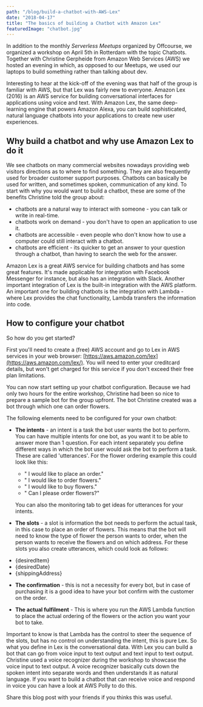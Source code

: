 ```yaml
---
path: "/blog/build-a-chatbot-with-AWS-Lex"
date: "2018-04-17"
title: "The basics of building a Chatbot with Amazon Lex"
featuredImage: "chatbot.jpg"
---
```



In addition to the monthly *Serverless Meetups* organized by Offcourse, we organized a workshop on April 5th in Rotterdam with the topic Chatbots. Together with Christine Gerpheide from Amazon Web Services (AWS) we hosted an evening in which, as opposed to our Meetups, we used our laptops to build something rather than talking about dev.

Interesting to hear at the kick-off of the evening was that half of the group is familiar with AWS, but that Lex was fairly new to everyone. Amazon Lex (2016) is an AWS service for building conversational interfaces for applications using voice and text. With Amazon Lex, the same deep-learning engine that powers Amazon Alexa, you can build sophisticated, natural language chatbots into your applications to create new user experiences.

## Why build a chatbot and why use Amazon Lex to do it

We see chatbots on many commercial websites nowadays providing web visitors directions as to where to find something. They are also frequently used for broader customer support purposes. Chatbots can basically be used for written, and sometimes spoken, communication of any kind. To start with why you would want to build a chatbot, these are some of the benefits Christine told the group about:

* chatbots are a natural way to interact with someone - you can talk or write in real-time.
* chatbots work on demand - you don't have to open an application to use it.
* chatbots are accessible - even people who don't know how to use a computer could still interact with a chatbot.
* chatbots are efficient - its quicker to get an answer to your question through a chatbot, than having to search the web for the answer.

Amazon Lex is a great AWS service for building chatbots and has some great features. It's made applicable for integration with Facebook Messenger for instance, but also has an integration with Slack. Another important integration of Lex is the built-in integration with the AWS platform. An important one for building chatbots is the integration with Lambda - where Lex provides the chat functionality, Lambda transfers the information into code.

## How to configure your chatbot

So how do you get started?

First you'll need to create a (free) AWS account and go to Lex in AWS services in your web browser: [https://aws.amazon.com/lex](https://aws.amazon.com/lex/). You will need to enter your creditcard details, but won't get charged for this service if you don't exceed their free plan limitations.

You can now start setting up your chatbot configuration. Because we had only two hours for the entire workshop, Christine had been so nice to prepare a sample bot for the group upfront. The bot Christine created was a bot through which one can order flowers.

The following elements need to be configured for your own chatbot:

* **The intents** - an intent is a task the bot user wants the bot to perform. You can have multiple intents for one bot, as you want it to be able to answer more than 1 question. For each intent separately you define different ways in which the bot user would ask the bot to perform a task. These are called 'utterances'. For the flower ordering example this could look like this:
  - " I would like to place an order."
  - " I would like to order flowers."
  - " I would like to buy flowers."
  - " Can I please order flowers?"


  You can also the monitoring tab to get ideas for utterances for your intents.


*  **The slots** - a slot is information the bot needs to perform the actual task, in this case to place an order of flowers. This means that the bot will need to know the type of flower the person wants to order, when the person wants to receive the flowers and on which address. For these slots you also create utterances, which could look as follows:
  - {desiredItem}
  - {desiredDate}
  - {shippingAddress}


* **The confirmation** - this is not a necessity for every bot, but in case of purchasing it is a good idea to have your bot confirm with the customer on the order.


* **The actual fulfilment** - This is where you run the AWS Lambda function to place the actual ordering of the flowers or the action you want your bot to take.


Important to know is that Lambda has the control to steer the sequence of the slots, but has no control on understanding the intent, this is pure Lex. So what you define in Lex is the conversational data. With Lex you can build a bot that can go from voice input to text output and text input to text output. Christine used a voice recognizer during the workshop to showcase the voice input to text output. A voice recognizer basically cuts down the spoken intent into separate words and then understands it as natural language. If you want to build a chatbot that can receive voice and respond in voice you can have a look at AWS Polly to do this.



Share this blog post with your friends if you thinks this was useful.

